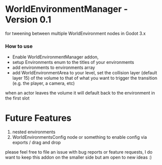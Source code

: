 # WorldEnvironmentManager - Version 0.1

for tweening between multiple WorldEnvironment nodes in Godot 3.x

### How to use

- Enable WorldEnvironmentManager addon,
- setup Environments enum to the titles of your environments
- add environments to environments array
- add WorldEnvironmentArea to your level, set the collision layer (default layer 15) of the volume to that of what you want to trigger the transition (e.g. the player, a camera, etc)

when an actor leaves the volume it will default back to the environment in the first slot

# Future Features
  1. nested environments
  2. WorldEnvironmentsConfig node or something to enable config via exports / drag and drop
  
please feel free to file an issue with bug reports or feature requests, I do want to keep this addon on the smaller side but am open to new ideas :)

